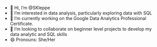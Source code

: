 - 👋 Hi, I’m @SKleppe
- 👀 I’m interested in data analysis, particularly exploring data with SQL
- 🌱 I’m currently working on the Google Data Analytics Professional Certificate.
- 💞️ I’m looking to collaborate on beginner level projects to develop my data analytic and SQL skills
- 😄 Pronouns: She/Her
<!---
- 📫 How to reach me:
--->
<!---
- ⚡ Fun fact: ...
--->
<!---
SKleppe/SKleppe is a ✨ special ✨ repository because its `README.md` (this file) appears on your GitHub profile.
You can click the Preview link to take a look at your changes.
--->
